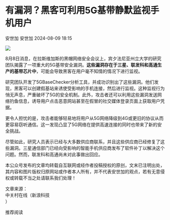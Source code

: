 #  有漏洞？黑客可利用5G基带静默监视手机用户   
安世加  安世加   2024-08-09 18:15  
  
![](https://mmbiz.qpic.cn/sz_mmbiz_jpg/UZ1NGUYLEFhcldF4mZuDOJiaLNt5nKWGKmt287jc5evibUpBACMGKTtHb5Ribv0Lg3gUXVLDGyeHv6UDVVlswaL6g/640?wx_fmt=jpeg&from=appmsg "")  
  
  
8月8日消息，在拉斯维加斯的黑帽网络安全会议上，宾夕法尼亚州立大学的研究团队揭露了一项重大的5G基带安全漏洞。**这些漏洞存在于三星、联发科和高通生产的基带芯片中**，可能会导致黑客在用户毫不知情的情况下进行监视。  
  
  
研究团队开发了5GBaseChecker分析工具，并成功识别出了这些漏洞。他们发现，黑客可以创建假基站来诱使受影响的手机连接，然后进行监视。这种监视行为悄无声息，严重破坏了5G的安全机制。此外，攻击者还可以利用这些漏洞发送网络钓鱼信息，诱导用户点击恶意网站甚至在假冒的社交媒体登录页面上获取用户凭据。  
  
更令人担忧的是，攻击者能够轻易地将用户从5G网络降级到4G或更旧的协议从而更容易窃听通信。这一发现凸显了5G网络在提供高速连接的同时也带来了新的安全挑战。  
  
尽管如此，研究人员表示已经与大多数供应商联系，并且这些供应商已经修复了这些漏洞。三星通信部门已经向受影响的智能手机供应商发布了软件补丁以解决这个问题。然而，联发科和高通尚未对此事做出回应。  
  
  
本公众号发布的文章均转载自互联网或经作者投稿授权的原创，文末已注明出处，其内容和图片版权归原网站或作者本人所有，并不代表安世加的观点，若有无意侵权或转载不当之处请联系我们处理！  
  
文章来源：  
中关村在线（新浪科技  
）  
  
  
推荐阅读  
  
[](http://mp.weixin.qq.com/s?__biz=MzU2MTQwMzMxNA==&mid=2247539271&idx=1&sn=20f19be3947a9b5fbe1b31f394f6067d&chksm=fc7b5e9acb0cd78cf1a0f09be17d91d80f89329feaef0ce8cad276e1f7bdb1e1c16f359a7b5a&scene=21#wechat_redirect)  
  
  
